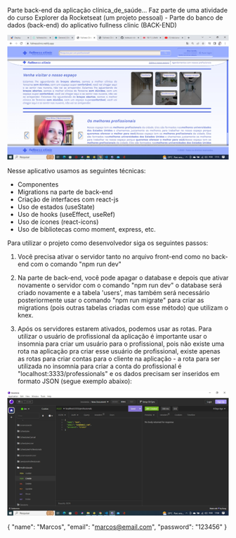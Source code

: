 Parte back-end da aplicação clínica_de_saúde... Faz parte de uma atividade do curso Explorer da Rocketseat (um projeto pessoal) - Parte do banco de dados (back-end) do aplicativo fullness clinic (BACK-END)

<p align="center">
  <img width="800" src="src/assets/imageapp.jpg" >
</p>


Nesse aplicativo usamos as seguintes técnicas:

- Componentes
- Migrations na parte de back-end
- Criação de interfaces com react-js
- Uso de estados (useState)
- Uso de hooks (useEffect, useRef)
- Uso de ícones (react-icons)
- Uso de bibliotecas como moment, express, etc.

Para utilizar o projeto como desenvolvedor siga os seguintes passos:

1. Você precisa ativar o servidor tanto no arquivo front-end como no back-end com o comando "npm run dev"

2. Na parte de back-end, você pode apagar o database e depois que ativar novamente o servidor com o comando "npm run dev" o database será criado novamente e a tabela 'users', mas também será necessário posteriormente usar o comando "npm run migrate" para criar as migrations (pois outras tabelas criadas com esse método) que utilizam o knex.

3. Após os servidores estarem ativados, podemos usar as rotas. Para utilizar o usuário de profissional da aplicação é importante usar o insomnia para criar um usuário para o profissional, pois não existe uma rota na aplicação pra criar esse usuário de profissional, existe apenas as rotas para criar contas para o cliente na aplicação - a rota para ser utilizada no insomnia para criar a conta do profissional é "localhost:3333/professionals" e os dados precisam ser inseridos em formato JSON (segue exemplo abaixo): 

<p align="center">
  <img width="800" src="src/assets/insomnia.jpg" >
</p>

{
	"name": "Marcos",
	"email": "marcos@email.com",
	"password": "123456"
}